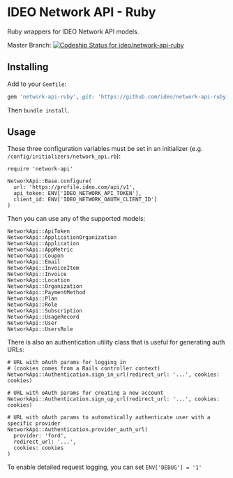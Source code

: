# IDEO Network API - Ruby

Ruby wrappers for IDEO Network API models.

Master Branch: [ ![Codeship Status for ideo/network-api-ruby](https://app.codeship.com/projects/80e7f660-950f-0136-6e5f-4e3f8275d3aa/status?branch=master)](https://app.codeship.com/projects/304778)

## Installing

Add to your `Gemfile`:

```ruby
gem 'network-api-ruby', git: 'https://github.com/ideo/network-api-ruby.git'
```

Then `bundle install`.

## Usage

These three configuration variables must be set in an initializer (e.g. `/config/initializers/network_api.rb`):

```
require 'network-api'

NetworkApi::Base.configure(
  url: 'https://profile.ideo.com/api/v1',
  api_token: ENV['IDEO_NETWORK_API_TOKEN'],
  client_id: ENV['IDEO_NETWORK_OAUTH_CLIENT_ID']
)
```

Then you can use any of the supported models:

```
NetworkApi::ApiToken
NetworkApi::ApplicationOrganization
NetworkApi::Application
NetworkApi::AppMetric
NetworkApi::Coupon
NetworkApi::Email
NetworkApi::InvoiceItem
NetworkApi::Invoice
NetworkApi::Location
NetworkApi::Organization
NetworkApi::PaymentMethod
NetworkApi::Plan
NetworkApi::Role
NetworkApi::Subscription
NetworkApi::UsageRecord
NetworkApi::User
NetworkApi::UsersRole
```

There is also an authentication utility class that is useful for generating auth URLs:

```
# URL with oAuth params for logging in
# (cookies comes from a Rails controller context)
NetworkApi::Authentication.sign_in_url(redirect_url: '...', cookies: cookies)

# URL with oAuth params for creating a new account
NetworkApi::Authentication.sign_up_url(redirect_url: '...', cookies: cookies)

# URL with oAuth params to automatically authenticate user with a specific provider
NetworkApi::Authentication.provider_auth_url(
  provider: 'ford',
  redirect_url: '...',
  cookies: cookies
)
```

To enable detailed request logging, you can set `ENV['DEBUG'] = '1'`
